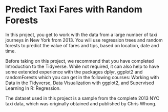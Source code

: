 # Predict Taxi Fares with Random Forests
In this project, you get to work with the data from a large number of taxi journeys in New York from 2013. You will use regression trees and random forests to predict the value of fares and tips, based on location, date and time.

Before taking on this project, we recommend that you have completed Introduction to the Tidyverse. While not required, it can also help to have some extended experience with the packages dplyr, ggplot2 and randomForests which you can get in the following courses: Working with Data in the Tidyverse, Data Visualization with ggplot2, and Supervised Learning In R: Regression.

The dataset used in this project is a sample from the complete 2013 NYC taxi data, which was originally obtained and published by Chris Whong. 
